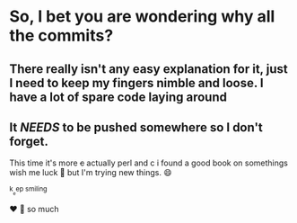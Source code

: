 # So, I bet you are wondering why all the commits?

## There really isn't any easy explanation for it, just I need to keep my fingers nimble and loose. I have a lot of spare code laying around
## It *NEEDS* to be pushed somewhere so I don't forget. 

This time it's more <strike>c</strike> actually perl and c i found a good book on somethings wish me luck :clap: but I'm trying new things. :smile:

<sub>k<sub><sub>e</sub></sub>ep smiling</sub>

:heart: :pizza: so much
